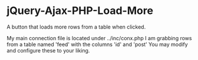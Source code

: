 # jQuery-Ajax-PHP-Load-More
A button that loads more rows from a table when clicked.

My main connection file is located under ../inc/conx.php
I am grabbing rows from a table named 'feed' with the columns 'id' and 'post'
You may modify and configure these to your liking.
